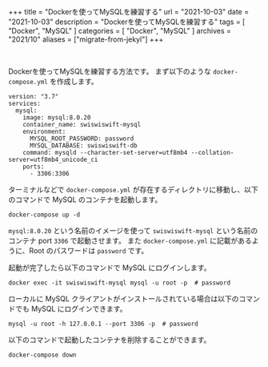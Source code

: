 +++
title =  "Dockerを使ってMySQLを練習する"
url = "2021-10-03"
date = "2021-10-03"
description = "Dockerを使ってMySQLを練習する"
tags = [
  "Docker",
  "MySQL"
]
categories = [
  "Docker",
  "MySQL"
]
archives = "2021/10"
aliases = ["migrate-from-jekyl"]
+++

<br>

Dockerを使ってMySQLを練習する方法です。
まず以下のような `docker-compose.yml` を作成します。

```
version: "3.7"
services:
  mysql:
    image: mysql:8.0.20
    container_name: swiswiswift-mysql
    environment:
      MYSQL_ROOT_PASSWORD: password
      MYSQL_DATABASE: swiswiswift-db
    command: mysqld --character-set-server=utf8mb4 --collation-server=utf8mb4_unicode_ci
    ports:
      - 3306:3306
```

ターミナルなどで `docker-compose.yml` が存在するディレクトリに移動し、以下のコマンドで MySQL のコンテナを起動します。

```
docker-compose up -d
```

`mysql:8.0.20` という名前のイメージを使って `swiswiswift-mysql` という名前のコンテナ port `3306` で起動させます。
また `docker-compose.yml` に記載があるように、Root のパスワードは `password` です。

起動が完了したら以下のコマンドで MySQL にログインします。

```
docker exec -it swiswiswift-mysql mysql -u root -p  # password
```

ローカルに MySQL クライアントがインストールされている場合は以下のコマンドでも MySQL にログインできます。

```
mysql -u root -h 127.0.0.1 --port 3306 -p  # password
```

以下のコマンドで起動したコンテナを削除することができます。

```
docker-compose down
```


